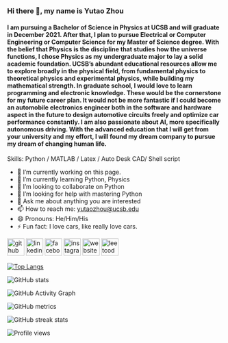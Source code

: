 ### Hi there 👋, my name is Yutao Zhou
#### I am pursuing a Bachelor of Science in Physics at UCSB and will graduate in December 2021. After that, I plan to pursue Electrical or Computer Engineering or Computer Science for my Master of Science degree. With the belief that Physics is the discipline that studies how the universe functions, I chose Physics as my undergraduate major to lay a solid academic foundation. UCSB’s abundant educational resources allow me to explore broadly in the physical field, from fundamental physics to theoretical physics and experimental physics, while building my mathematical strength. In graduate school, I would love to learn programming and electronic knowledge. These would be the cornerstone for my future career plan. It would not be more fantastic if I could become an automobile electronics engineer both in the software and hardware aspect in the future to design automotive circuits freely and optimize car performance constantly. I am also passionate about AI, more specifically autonomous driving. With the advanced education that I will get from your university and my effort, I will found my dream company to pursue my dream of changing human life.


Skills: Python / MATLAB / Latex / Auto Desk CAD/ Shell script

- 🔭 I’m currently working on this page. 
- 🌱 I’m currently learning Python, Physics 
- 👯 I’m looking to collaborate on Python 
- 🤔 I’m looking for help with mastering Python 
- 💬 Ask me about anything you are interested 
- 📫 How to reach me: yutaozhou@ucsb.edu 
- 😄 Pronouns: He/Him/His 
- ⚡ Fun fact: I love cars, like really love cars. 


[<img src='https://cdn.jsdelivr.net/npm/simple-icons@3.0.1/icons/github.svg' alt='github' height='40'>](https://github.com/Yutao-Zhou)  [<img src='https://cdn.jsdelivr.net/npm/simple-icons@3.0.1/icons/linkedin.svg' alt='linkedin' height='40'>](https://www.linkedin.com/in/yutao-zhou/)  [<img src='https://cdn.jsdelivr.net/npm/simple-icons@3.0.1/icons/facebook.svg' alt='facebook' height='40'>](https://www.facebook.com/yutao.zhou.3)  [<img src='https://cdn.jsdelivr.net/npm/simple-icons@3.0.1/icons/instagram.svg' alt='instagram' height='40'>](https://www.instagram.com/yutao_zhou666/)  [<img src='https://cdn.jsdelivr.net/npm/simple-icons@3.0.1/icons/icloud.svg' alt='website' height='40'>](https://yutao-zhou.github.io/CV/)  [<img src='https://cdn.jsdelivr.net/npm/simple-icons@3.0.1/icons/leetcode.svg' alt='leetcode' height='40'>](https://leetcode.com/YutaoZhou/)  

[![Top Langs](https://github-readme-stats.vercel.app/api/top-langs/?username=Yutao-Zhou)](https://github.com/anuraghazra/github-readme-stats)

![GitHub stats](https://github-readme-stats.vercel.app/api?username=Yutao-Zhou&show_icons=true&count_private=true)  

![GitHub Activity Graph](https://activity-graph.herokuapp.com/graph?username=Yutao-Zhou)  

![GitHub metrics](https://metrics.lecoq.io/Yutao-Zhou)  

![GitHub streak stats](https://github-readme-streak-stats.herokuapp.com/?user=Yutao-Zhou)  

![Profile views](https://gpvc.arturio.dev/Yutao-Zhou)  